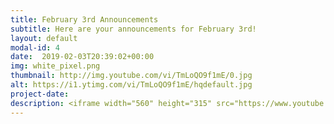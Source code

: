 ```yaml
---
title: February 3rd Announcements
subtitle: Here are your announcements for February 3rd!
layout: default
modal-id: 4 
date:  2019-02-03T20:39:02+00:00
img: white_pixel.png
thumbnail: http://img.youtube.com/vi/TmLoQO9f1mE/0.jpg
alt: https://i1.ytimg.com/vi/TmLoQO9f1mE/hqdefault.jpg
project-date: 
description: <iframe width="560" height="315" src="https://www.youtube.com/embed/TmLoQO9f1mE" frameborder="0" allowfullscreen></iframe> 
---
```

